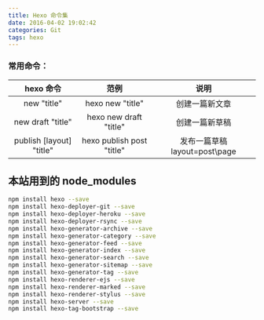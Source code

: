```yaml
---
title: Hexo 命令集
date: 2016-04-02 19:02:42
categories: Git
tags: hexo
---
```


### 常用命令：

| hexo 命令|范例|说明|
|:-----:|:-----:|:-----:|
|new "title"|hexo new "title"|创建一篇新文章|
|new draft "title"|hexo new draft "title"|创建一篇新草稿|
|publish [layout] "title"|hexo publish post "title"|发布一篇草稿 layout=post\page|


## 本站用到的 node_modules
```bash
npm install hexo --save
npm install hexo-deployer-git --save
npm install hexo-deployer-heroku --save
npm install hexo-deployer-rsync --save
npm install hexo-generator-archive --save
npm install hexo-generator-category --save
npm install hexo-generator-feed --save
npm install hexo-generator-index --save
npm install hexo-generator-search --save
npm install hexo-generator-sitemap --save
npm install hexo-generator-tag --save
npm install hexo-renderer-ejs --save
npm install hexo-renderer-marked --save
npm install hexo-renderer-stylus --save
npm install hexo-server --save
npm install hexo-tag-bootstrap --save
```
